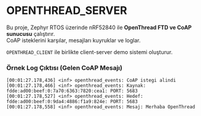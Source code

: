 # OPENTHREAD_SERVER

Bu proje, Zephyr RTOS üzerinde nRF52840 ile **OpenThread FTD ve CoAP sunucusu** çalıştırır.  
CoAP isteklerini karşılar, mesajları kuyruklar ve loglar.  

`OPENTHREAD_CLIENT` ile birlikte client-server demo sistemi oluşturur.

### Örnek Log Çıktısı (Gelen CoAP Mesajı)
```text
[00:01:27.178,436] <inf> openthread_events: CoAP istegi alindi
[00:01:27.178,466] <inf> openthread_events: Kaynak: fdde:ad00:beef:0:7a70:6363:7820:cea1: PORT: 5683
[00:01:27.178,527] <inf> openthread_events: Hedef:  fdde:ad00:beef:0:9da4:4886:f1a9:824e: PORT: 5683
[00:01:27.178,558] <inf> openthread_events: Mesaj: Merhaba OpenThread
